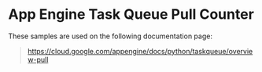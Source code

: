 # App Engine Task Queue Pull Counter

<!-- auto-doc-link -->
These samples are used on the following documentation page:

> https://cloud.google.com/appengine/docs/python/taskqueue/overview-pull

<!-- end-auto-doc-link -->
